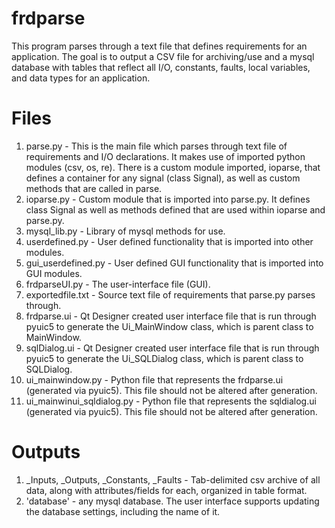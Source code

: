 # frdparse
This program parses through a text file that defines requirements for an application.  The goal is to output
a CSV file for archiving/use and a mysql database with tables that reflect all I/O, constants, faults, local variables, and 
data types for an application.

# Files
1. parse.py - This is the main file which parses through text file of requirements and I/O declarations.  It makes use of imported python modules (csv, os, re).  There is a custom module imported, ioparse, that defines a container for any signal (class Signal), as well as custom methods that are called in parse.
2. ioparse.py - Custom module that is imported into parse.py.  It defines class Signal as well as methods defined that are used within ioparse and parse.py.
3. mysql_lib.py - Library of mysql methods for use. 
4. userdefined.py - User defined functionality that is imported into other modules.
4. gui_userdefined.py - User defined GUI functionality that is imported into GUI modules.
5. frdparseUI.py - The user-interface file (GUI).
6. exportedfile.txt - Source text file of requirements that parse.py parses through.
7. frdparse.ui - Qt Designer created user interface file that is run through pyuic5 to generate the Ui_MainWindow class, which is parent class to MainWindow.
8. sqlDialog.ui - Qt Designer created user interface file that is run through pyuic5 to generate the Ui_SQLDialog class, which is parent class to SQLDialog.
9. ui_mainwindow.py - Python file that represents the frdparse.ui (generated via pyuic5).  This file should not be altered after generation.
9. ui_mainwinui_sqldialog.py - Python file that represents the sqldialog.ui (generated via pyuic5).  This file should not be altered after generation.
# Outputs
1. _Inputs, _Outputs, _Constants, _Faults - Tab-delimited csv archive of all data, along with attributes/fields for each, organized in table format.
2. 'database' - any mysql database.  The user interface supports updating the database settings, including the name of it.
